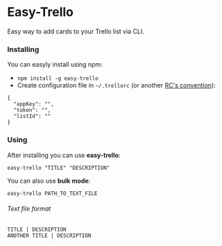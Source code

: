# Easy-Trello
Easy way to add cards to your Trello list via CLI.

### Installing
You can easyly install using npm:
* `npm install -g easy-trello`
* Create configuration file in `~/.trellorc` (or another [RC's convention](https://github.com/dominictarr/rc ("RC documentation"))):
```
{
  "appKey": "",
  "token": "",
  "listId": ""
}
```

### Using
After installing you can use **easy-trello**:
```
easy-trello "TITLE" "DESCRIPTION"
```

You can also use **bulk mode**:
```
easy-trello PATH_TO_TEXT_FILE
```
###### Text file format
```
TITLE | DESCRIPTION
ANOTHER TITLE | DESCRIPTION
```
